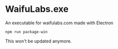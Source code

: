 # WaifuLabs.exe
An executable for waifulabs.com made with Electron


```npm run package-win```


This won't be updated anymore.
